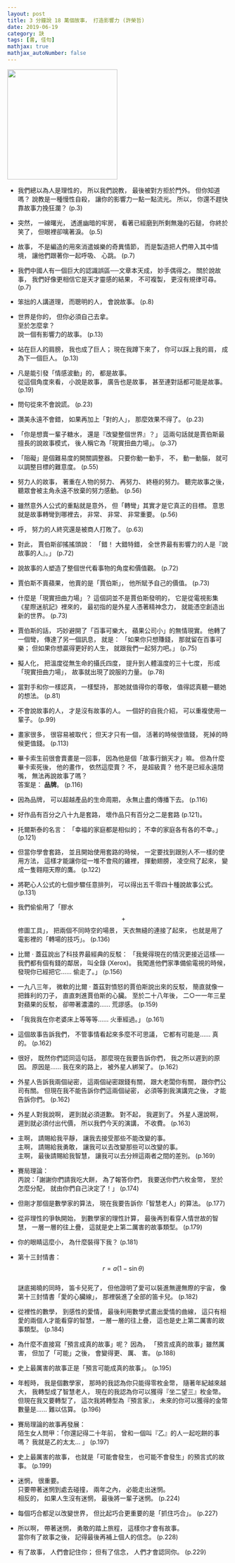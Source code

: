 ```yaml
---
layout: post
title: 3 分鐘說 18 萬個故事， 打造影響力 (許榮哲)
date: 2019-06-19
category: 訣
tags: [書, 佳句]
mathjax: true
mathjax_autoNumber: false
---
```


<img src="https://doltegg.github.io/egg/others/egg/story1.jpg" style="width:250px"/>

- 我們總以為人是理性的，
所以我們說教，
最後被對方拒於門外。
但你知道嗎？
說教是一種慢性自殺，
讓你的影響力一點一點流光。
所以，
你還不趕快靠故事力挽狂瀾？ (p.3)


- 突然，
一線曙光，
透進幽暗的牢房，
看著已經磨到所剩無幾的石鎚，
你終於笑了，
但眼裡卻噙著淚。 (p.5)

<!--more-->


- 故事，
不是編造的用來消遣娛樂的奇異情節，
而是製造把人們帶入其中情境，
讓他們跟著你一起呼吸、 心跳。 (p.7)


- 我們中國人有一個巨大的認識誤區──文章本天成，
妙手偶得之。
關於說故事，
我們好像更相信它是天才靈感的結果，
不可複製，
更沒有規律可尋。 (p.7)


- 笨拙的人講道理，
而聰明的人，
會說故事。 (p.8)


- 世界是你的，
但你必須自己去拿。<br />
至於怎麼拿？<br />
說一個有影響力的故事。 (p.13)


- 站在巨人的肩膀，
我也成了巨人；
現在我蹲下來了，
你可以踩上我的肩，
成為下一個巨人。 (p.13)


- 凡是能引發「情感波動」的， 都是故事。<br />
從這個角度來看，
小說是故事，
廣告也是故事，
甚至連對話都可能是故事。 (p.19)


- 問句從來不會說謊。 (p.23)


- 讚美永遠不會錯，
如果再加上「對的人」，
那麼效果不得了。 (p.23)


- 「你是想賣一輩子糖水，
還是『改變整個世界』？」
這兩句話就是賈伯斯最擅長的說故事模式，
後人稱它為「現實扭曲力場」。 (p.37)


- 「阻礙」是個難易度的開關調整器。
只要你動一動手，
不， 動一動腦， 就可以調整目標的難意度。 (p.55)


- 努力人的故事，
著重在人物的努力、 再努力、 終極的努力。
聽完故事之後，
聽眾會被主角永遠不放棄的努力感動。 (p.56)


- 雖然意外人公式的重點就是意外，
但「轉彎」其實才是它真正的目標。
意思就是故事轉彎到哪裡去，
非常、 非常、 非常重要。 (p.56)


- 呼， 努力的人終究還是被商人打敗了。 (p.63)


- 對此，
賈伯斯卻搖搖頭說： 「錯！ 大錯特錯，
全世界最有影響力的人是『說故事的人』。」 (p.72)


- 說故事的人塑造了整個世代看事物的角度和價值觀。 (p.72)


- 賈伯斯不賣蘋果，
他賣的是「賈伯斯」，
他所賦予自己的價值。 (p.73)


- 什麼是「現實扭曲力場」？
這個詞並不是賈伯斯發明的，
它是從電視影集《星際迷航記》裡來的，
最初指的是外星人憑著精神念力，
就能憑空創造出新的世界。 (p.73)


- 賈伯斯的話，
巧妙避開了「百事可樂大，
蘋果公司小」的無情現實。
他轉了一個彎，
傳達了另一個訊息，
就是： 「如果你只想賺錢，
那就留在百事可樂；
但如果你想贏得更好的人生，
就跟我們一起努力吧。」 (p.75)


- 擬人化，
把溫度從無生命的攝氏四度，
提升到人體溫度的三十七度，
形成「現實扭曲力場」，
故事就出現了說服的力量。 (p.78)


- 當對手和你一樣認真，
一樣堅持，
那她就值得你的尊敬，
值得認真聽一聽她的想法。 (p.81)


- 不會說故事的人，
才是沒有故事的人。
一個好的自我介紹，
可以重複使用一輩子。 (p.99)


- 畫家很多，
很容易被取代；
但天才只有一個，
活著的時候很值錢，
死掉的時候更值錢。 (p.113)


- 畢卡索生前很會賣畫是一回事，
因為他是個「故事行銷天才」嘛。
但為什麼畢卡索死後，
他的畫作，
依然這麼賣？
不， 是超級賣？
他不是已經永遠閉嘴，
無法再說故事了嗎？<br />
答案是： <b>品牌</b>。 (p.116)


- 因為品牌，
可以超越產品的生命周期，
永無止盡的傳播下去。 (p.116)


- 好作品有百分之八十九是套路，
壞作品只有百分之二是套路 (p.121)。


- 托爾斯泰的名言： 「幸福的家庭都是相似的；
不幸的家庭各有各的不幸。」 (p.121)


- 但當你學會套路，
並且開始使用套路的時候，
一定要找到跟別人不一樣的使用方法，
這樣才能讓你從一堆不會飛的雞裡，
揮動翅膀，
凌空飛了起來，
變成一隻翱翔天際的鷹。 (p.122)


- 將靶心人公式的七個步驟任意排列，
可以得出五千零四十種說故事公式。 (p.131)


- 我們偷偷用了「膠水 $$+$$ 修圖工具」，
把兩個不同時空的場景，
天衣無縫的連接了起來，
也就是用了電影裡的「轉場的技巧」。 (p.136)


- 比爾 ‧ 蓋茲說出了科技界最經典的反駁： 「我覺得現在的情況更接近這樣──我們都有個有錢的鄰居，
叫全錄 (Xerox)。
我闖進他們家準備偷電視的時候，
發現你已經把它...... 偷走了。」 (p.156)


- 一九八三年，
微軟的比爾 ‧ 蓋茲對憤怒的賈伯斯說出來的反駁，
簡直就像一把鋒利的刀子，
直直刺進賈伯斯的心臟。
至於二十八年後，
二○一一年三星對蘋果的反駁，
卻帶著濃濃的...... 荒謬感。 (p.159)


- 「我我我在你老婆床上等等等...... 火車經過。」 (p.161)


- 這個故事告訴我們，
不管事情看起來多麼不可思議，
它都有可能是...... 真的。 (p.162)


- 很好，
既然你們認同這句話，
那麼現在我要告訴你們，
我之所以遲到的原因。
原因是...... 我在來的路上，
被外星人綁架了。 (p.162)


- 外星人告訴我兩個祕密，
這兩個祕密跟錢有關，
跟大老闆你有關，
跟你們公司有關。
但現在我不能告訴你們這兩個祕密，
必須等到我演講完之後，
才能告訴你們。 (p.162)


- 外星人對我說啊，
遲到就必須道歉。
對不起，
我遲到了。
外星人還說啊，
遲到就必須付出代價，
所以我們今天的演講，
不收費。 (p.163)


- 主啊， 請賜給我平靜， 讓我去接受那些不能改變的事。<br />
主啊， 請賜給我勇敢， 讓我可以去改變那些可以改變的事。<br />
主啊， 最後請賜給我智慧， 讓我可以去分辨這兩者之間的差別。 (p.169)


- 賽局理論：<br />
丙說：「謝謝你們請我吃大餅，
為了報答你們，
我要送你們六枚金幣，
至於怎麼分配，
就由你們自己決定了！」 (p.174)


- 但剛才那個是數學家的算法，
現在我要告訴你「智慧老人」的算法。 (p.177)


- 從非理性的爭執開始，
到數學家的理性計算，
最後再到看穿人情世故的智慧，
一層一層的往上疊，
這就是史上第二厲害的故事類型。 (p.179)


- 你的眼睛這麼小，
為什麼裝得下我？ (p.181)


- 第十三封情書： $$r=a(1-\sin\theta)$$<br />
謎底揭曉的同時，
笛卡兒死了，
但他證明了愛可以裝進無邊無際的宇宙，
像第十三封情書「愛的心臟線」，
那裡裝進了全部的笛卡兒。 (p.182)


- 從裡性的數學，
到感性的愛情，
最後利用數學式畫出愛情的曲線，
這只有相愛的兩個人才能看穿的智慧，
一層一層的往上疊，
這也是史上第二厲害的故事類型。 (p.184)


- 為什麼不直接寫「預言成真的故事」呢？
因為，
「預言成真的故事」雖然厲害，
但加了「可能」之後，
會變得更、 厲、 害。 (p.188)


- 史上最厲害的故事正是「預言可能成真的故事」。 (p.195)


- 年輕時，
我是個數學家，
那時的我認為你只能得零枚金幣，
隨著年紀越來越大，
我轉型成了智慧老人，
現在的我認為你可以獲得『坐二望三』枚金幣。
但現在我又要轉型了，
這次我將轉型為『預言家』，
未來的你可以獲得的金幣數量是...... 難以估算。 (p.196)


- 賽局理論的故事再發展：<br />
陌生女人問甲：「你還記得二十年前，
曾和一個叫『乙』的人一起吃餅的事嗎？
我就是乙的太太... 」 (p.197)


- 史上最厲害的故事，
也就是「可能會發生，
也可能不會發生」的預言式的故事。 (p.199)


- 迷惘， 很重要。<br />
只要帶著迷惘到處去碰撞， 兩年之內， 必能走出迷惘。<br />
相反的， 如果人生沒有迷惘， 最後將一輩子迷惘。 (p.224)


- 每個巧合都足以改變世界，
但比起巧合更重要的是「抓住巧合」。 (p.227)


- 所以啊，
帶著迷惘，
勇敢的踏上旅程，
這樣你才會有故事。<br />
當你有了故事之後，
記得最後再補上個人的信念。 (p.228)


- 有了故事，
人們會記住你；
但有了信念，
人們才會認同你。 (p.229)
